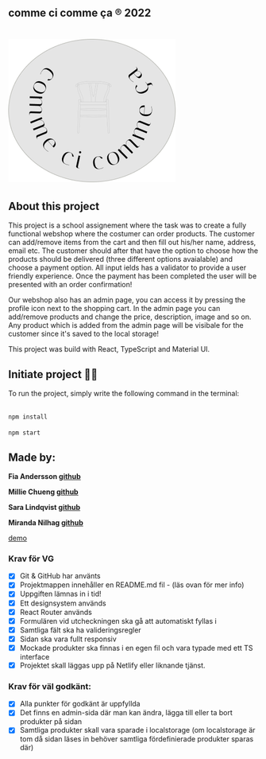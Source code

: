 ## comme ci comme ça ® 2022

# ![comme ci comme ça ® 2022](src/assets/images/Logo.png)

## About this project

This project is a school assignement where the task was to create a fully functional webshop where the costumer can order products. The customer can add/remove items from the cart and then fill out his/her name, address, email etc. The customer should after that have the option to choose how the products should be delivered (three different options avaialable) and choose a payment option. All input ields has a validator to provide a user friendly experience. Once the payment has been completed the user will be presented with an order confirmation!

Our webshop also has an admin page, you can access it by pressing the profile icon next to the shopping cart.
In the admin page you can add/remove products and change the price, description, image and so on.
Any product which is added from the admin page will be visibale for the customer since it's saved to the local storage!

This project was build with React, TypeScript and Material UI.

## Initiate project 👨‍💻

To run the project, simply write the following command in the terminal:

```

npm install

npm start

```

## Made by:

**Fia Andersson [**github**](https://github.com/fiababiakandersson)**

**Millie Chueng [**github**](https://github.com/millie-wy)**

**Sara Lindqvist [**github**](https://github.com/saralindqvist)**

**Miranda Nilhag [**github**](https://github.com/mirrenil)**

[demo]()

### Krav för VG

- [x] Git & GitHub har använts
- [x] Projektmappen innehåller en README.md fil - (läs ovan för mer info)
- [x] Uppgiften lämnas in i tid!
- [x] Ett designsystem används
- [x] React Router används
- [x] Formulären vid utcheckningen ska gå att automatiskt fyllas i
- [x] Samtliga fält ska ha valideringsregler
- [x] Sidan ska vara fullt responsiv
- [x] Mockade produkter ska finnas i en egen fil och vara typade med ett TS interface
- [x] Projektet skall läggas upp på Netlify eller liknande tjänst.

### Krav för väl godkänt:

- [x] Alla punkter för godkänt är uppfyllda
- [x] Det finns en admin-sida där man kan ändra, lägga till eller ta bort produkter på sidan
- [x] Samtliga produkter skall vara sparade i localstorage (om localstorage är tom då sidan läses in behöver samtliga fördefinierade produkter sparas där)
